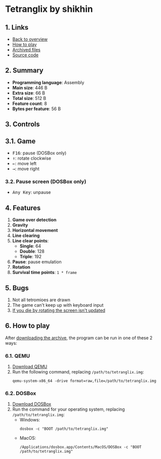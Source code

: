 # Tetranglix by shikhin

## 1. Links

- [Back to overview](../README.md)
- [How to play](#6-how-to-play)
- [Archived files](https://github.com/nineteendo/tetris4karchive/tree/main/tetranglix-2/archive)
- [Source code](https://github.com/shikhin/tetranglix)

## 2. Summary

- **Programming language**: Assembly
- **Main size**: 446 B
- **Extra size**: 66 B
- **Total size**: 512 B
- **Feature count**: 8
- **Bytes per feature**: 56 B

## 3. Controls

## 3.1. Game

- <kbd>F16</kbd>: pause (DOSBox only)
- <kbd>↑</kbd>: rotate clockwise
- <kbd>←</kbd>: move left
- <kbd>→</kbd>: move right

### 3.2. Pause screen (DOSBox only)

- <kbd>Any Key</kbd>: unpause

## 4. Features

1. **Game over detection**
2. **Gravity**
3. **Horizontal movement**
4. **Line clearing**
5. **Line clear points**:
    - **Single**: 64
    - **Double**: 128
    - **Triple**: 192
6. **Pause**: pause emulation
7. **Rotation**
8. **Survival time points**: `1 * frame`

## 5. Bugs

1. Not all tetromioes are drawn
2. The game can't keep up with keyboard input
3. [If you die by rotating the screen isn't updated](bugs/bug.mp4)

## 6. How to play

After [downloading the archive](https://codeload.github.com/nineteendo/tetris4karchive/zip/refs/heads/main), the program can be run in one of these 2 ways:

### 6.1. QEMU

1. [Download QEMU](https://qemu.org/download)
2. Run the following command, replacing `/path/to/tetranglix.img`:
    ```shell
    qemu-system-x86_64 -drive format=raw,file=/path/to/tetranglix.img
    ```

### 6.2. DOSBox

1. [Download DOSBox](https://sourceforge.net/projects/dosbox/files/latest/download)
2. Run the command for your operating system, replacing `/path/to/tetranglix.img`:
    - Windows:
        ```shell
        dosbox -c "BOOT /path/to/tetranglix.img"
        ```
    - MacOS:
        ```shell
        /Applications/dosbox.app/Contents/MacOS/DOSBox -c "BOOT /path/to/tetranglix.img"
        ```